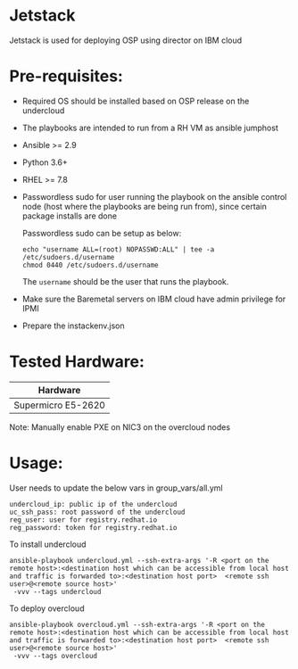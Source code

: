 # Jetstack

Jetstack is used for deploying OSP using director on IBM cloud

Pre-requisites:
===============

* Required OS should be installed based on OSP release on the undercloud
* The playbooks are intended to run from a RH VM as ansible jumphost
* Ansible >= 2.9
* Python 3.6+
* RHEL >= 7.8
* Passwordless sudo for user running the playbook on the ansible control node (host where the playbooks are being run from), since certain package installs are done

  Passwordless sudo can be setup as below:
  ```
  echo "username ALL=(root) NOPASSWD:ALL" | tee -a /etc/sudoers.d/username
  chmod 0440 /etc/sudoers.d/username
  ```
  The `username` should be the user that runs the playbook.

* Make sure the Baremetal servers on IBM cloud have admin privilege for IPMI
* Prepare the instackenv.json

Tested Hardware:
================

| Hardware             |
| -------------------- |
| Supermicro E5-2620   |

Note: Manually enable PXE on NIC3 on the overcloud nodes


Usage:
======

User needs to update the below vars in group_vars/all.yml

```
undercloud_ip: public ip of the undercloud
uc_ssh_pass: root password of the undercloud
reg_user: user for registry.redhat.io
reg_password: token for registry.redhat.io
```

To install undercloud

```
ansible-playbook undercloud.yml --ssh-extra-args '-R <port on the remote host>:<destination host which can be accessible from local host and traffic is forwarded to>:<destination host port>  <remote ssh user>@<remote source host>'
 -vvv --tags undercloud
```

To deploy overcloud

```
ansible-playbook overcloud.yml --ssh-extra-args '-R <port on the remote host>:<destination host which can be accessible from local host and traffic is forwarded to>:<destination host port>  <remote ssh user>@<remote source host>'
 -vvv --tags overcloud
```
